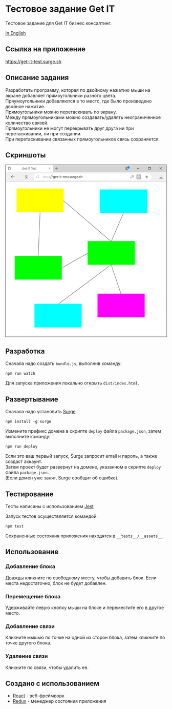 # Тестовое задание Get IT
Тестовое задание для Get IT бизнес консалтинг.

[In English](README.en.md)

## Ссылка на приложение
https://get-it-test.surge.sh

## Описание задания
Разработать программу, которая по двойному нажатию мыши на экране добавляет прямоугольники разного цвета.  
Пряумоугольники добавляются в то место, где было произведено двойное нажатие.  
Прямоугольники можно перетаскивать по экрану.  
Между прямоугольниками можно создавать/удалять неограниченное количество связей.  
Прямоугольники не могут перекрывать друг друга ни при перетаскивании, ни при создании.  
При перетаскивании связанных прямоугольников связь сохраняется.

## Скриншоты
<img src="screenshots/Blocks.png" alt="Блоки и связи" title="Блоки и связи" />

## Разработка
Сначала надо создать `bundle.js`, выполнив команду:
```
npm run watch
```
Для запуска приложения локально открыть `dist/index.html`.

## Развертывание
Сначала надо установить [Surge](http://surge.sh)
```
npm install -g surge
```
Измените префикс домена в скрипте `deploy` файла `package.json`, затем выполните команду:
```
npm run deploy
```
Если это ваш первый запуск, Surge запросит email и пароль, а также создаст аккаунт.  
Затем проект будет развернут на домене, указанном в скрипте `deploy` файла `package.json`.  
(Если домен уже занят, Surge сообщит об ошибке).

## Тестирование

Тесты написаны с использованием [Jest](https://github.com/facebook/jest)

Запуск тестов осуществляется командой:
```
npm test
```
Сохраненные состояния приложения находятся в `__tests__/__assets__`.

## Использование

### Добавление блока
Дважды кликните по свободному месту, чтобы добавить блок. Если места недостаточно, блок не будет добавлен.

### Перемещение блока
Удерживайте левую кнопку мыши на блоке и переместите его в другое место.

### Добавление связи
Кликните мышью по точке на одной из сторон блока, затем кликните по точке другого блока.

### Удаление связи
Кликните по связи, чтобы удалить ее.

## Создано с использованием
- [React](https://github.com/facebook/react) - веб-фреймворк
- [Redux](https://github.com/reduxjs/redux) - менеджер состояния приложения

